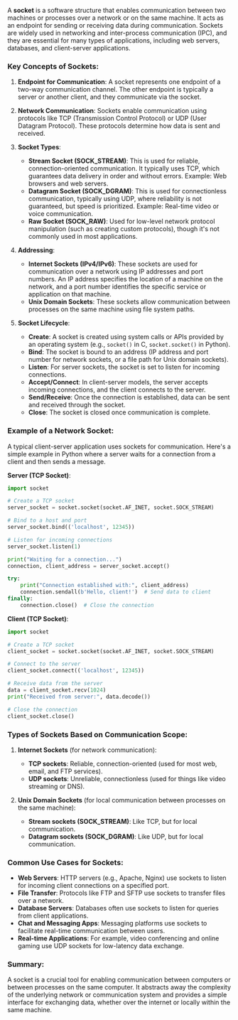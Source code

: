 A **socket** is a software structure that enables communication between two machines or processes over a network or on the same machine. It acts as an endpoint for sending or receiving data during communication. Sockets are widely used in networking and inter-process communication (IPC), and they are essential for many types of applications, including web servers, databases, and client-server applications.

### Key Concepts of Sockets:
1. **Endpoint for Communication**: A socket represents one endpoint of a two-way communication channel. The other endpoint is typically a server or another client, and they communicate via the socket.
   
2. **Network Communication**: Sockets enable communication using protocols like TCP (Transmission Control Protocol) or UDP (User Datagram Protocol). These protocols determine how data is sent and received.

3. **Socket Types**:
   - **Stream Socket (SOCK_STREAM)**: This is used for reliable, connection-oriented communication. It typically uses TCP, which guarantees data delivery in order and without errors. Example: Web browsers and web servers.
   - **Datagram Socket (SOCK_DGRAM)**: This is used for connectionless communication, typically using UDP, where reliability is not guaranteed, but speed is prioritized. Example: Real-time video or voice communication.
   - **Raw Socket (SOCK_RAW)**: Used for low-level network protocol manipulation (such as creating custom protocols), though it's not commonly used in most applications.

4. **Addressing**:
   - **Internet Sockets (IPv4/IPv6)**: These sockets are used for communication over a network using IP addresses and port numbers. An IP address specifies the location of a machine on the network, and a port number identifies the specific service or application on that machine.
   - **Unix Domain Sockets**: These sockets allow communication between processes on the same machine using file system paths.

5. **Socket Lifecycle**:
   - **Create**: A socket is created using system calls or APIs provided by an operating system (e.g., `socket()` in C, `socket.socket()` in Python).
   - **Bind**: The socket is bound to an address (IP address and port number for network sockets, or a file path for Unix domain sockets).
   - **Listen**: For server sockets, the socket is set to listen for incoming connections.
   - **Accept/Connect**: In client-server models, the server accepts incoming connections, and the client connects to the server.
   - **Send/Receive**: Once the connection is established, data can be sent and received through the socket.
   - **Close**: The socket is closed once communication is complete.

### Example of a Network Socket:
A typical client-server application uses sockets for communication. Here's a simple example in Python where a server waits for a connection from a client and then sends a message.

**Server (TCP Socket)**:
```python
import socket

# Create a TCP socket
server_socket = socket.socket(socket.AF_INET, socket.SOCK_STREAM)

# Bind to a host and port
server_socket.bind(('localhost', 12345))

# Listen for incoming connections
server_socket.listen(1)

print("Waiting for a connection...")
connection, client_address = server_socket.accept()

try:
    print("Connection established with:", client_address)
    connection.sendall(b'Hello, client!')  # Send data to client
finally:
    connection.close()  # Close the connection
```

**Client (TCP Socket)**:
```python
import socket

# Create a TCP socket
client_socket = socket.socket(socket.AF_INET, socket.SOCK_STREAM)

# Connect to the server
client_socket.connect(('localhost', 12345))

# Receive data from the server
data = client_socket.recv(1024)
print("Received from server:", data.decode())

# Close the connection
client_socket.close()
```

### Types of Sockets Based on Communication Scope:
1. **Internet Sockets** (for network communication):
   - **TCP sockets**: Reliable, connection-oriented (used for most web, email, and FTP services).
   - **UDP sockets**: Unreliable, connectionless (used for things like video streaming or DNS).
   
2. **Unix Domain Sockets** (for local communication between processes on the same machine):
   - **Stream sockets (SOCK_STREAM)**: Like TCP, but for local communication.
   - **Datagram sockets (SOCK_DGRAM)**: Like UDP, but for local communication.

### Common Use Cases for Sockets:
- **Web Servers**: HTTP servers (e.g., Apache, Nginx) use sockets to listen for incoming client connections on a specified port.
- **File Transfer**: Protocols like FTP and SFTP use sockets to transfer files over a network.
- **Database Servers**: Databases often use sockets to listen for queries from client applications.
- **Chat and Messaging Apps**: Messaging platforms use sockets to facilitate real-time communication between users.
- **Real-time Applications**: For example, video conferencing and online gaming use UDP sockets for low-latency data exchange.

### Summary:
A socket is a crucial tool for enabling communication between computers or between processes on the same computer. It abstracts away the complexity of the underlying network or communication system and provides a simple interface for exchanging data, whether over the internet or locally within the same machine.

